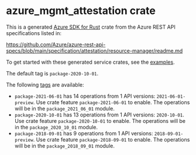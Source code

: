 # azure_mgmt_attestation crate

This is a generated [Azure SDK for Rust](https://github.com/Azure/azure-sdk-for-rust) crate from the Azure REST API specifications listed in:

https://github.com/Azure/azure-rest-api-specs/blob/main/specification/attestation/resource-manager/readme.md

To get started with these generated service crates, see the [examples](https://github.com/Azure/azure-sdk-for-rust/blob/main/services/README.md#examples).

The default tag is `package-2020-10-01`.

The following [tags](https://github.com/Azure/azure-sdk-for-rust/blob/main/services/tags.md) are available:

- `package-2021-06-01` has 14 operations from 1 API versions: `2021-06-01-preview`. Use crate feature `package-2021-06-01` to enable. The operations will be in the `package_2021_06_01` module.
- `package-2020-10-01` has 13 operations from 1 API versions: `2020-10-01`. Use crate feature `package-2020-10-01` to enable. The operations will be in the `package_2020_10_01` module.
- `package-2018-09-01` has 9 operations from 1 API versions: `2018-09-01-preview`. Use crate feature `package-2018-09-01` to enable. The operations will be in the `package_2018_09_01` module.